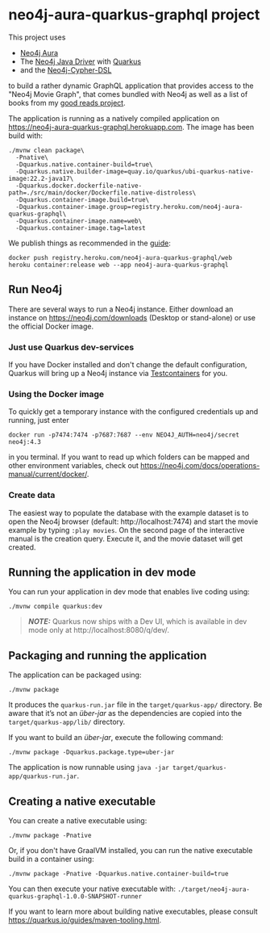 # neo4j-aura-quarkus-graphql project

This project uses 

* [Neo4j Aura](https://neo4j.com/cloud/platform/aura-graph-database/)
* The [Neo4j Java Driver](https://github.com/neo4j/neo4j-java-driver) with [Quarkus](https://quarkus.io)
* and the [Neo4j-Cypher-DSL](https://github.com/neo4j-contrib/cypher-dsl)

to build a rather dynamic GraphQL application that provides access to the "Neo4j Movie Graph", 
that comes bundled with Neo4j as well as a list of books from my [good reads project](https://github.com/michael-simons/goodreads).

The application is running as a natively compiled application on
https://neo4j-aura-quarkus-graphql.herokuapp.com. The image has been build with:

```
./mvnw clean package\
  -Pnative\
  -Dquarkus.native.container-build=true\
  -Dquarkus.native.builder-image=quay.io/quarkus/ubi-quarkus-native-image:22.2-java17\
  -Dquarkus.docker.dockerfile-native-path=./src/main/docker/Dockerfile.native-distroless\
  -Dquarkus.container-image.build=true\
  -Dquarkus.container-image.group=registry.heroku.com/neo4j-aura-quarkus-graphql\
  -Dquarkus.container-image.name=web\
  -Dquarkus.container-image.tag=latest
```

We publish things as recommended in the [guide](https://quarkus.io/guides/deploying-to-heroku):

```
docker push registry.heroku.com/neo4j-aura-quarkus-graphql/web
heroku container:release web --app neo4j-aura-quarkus-graphql
```

## Run Neo4j

There are several ways to run a Neo4j instance.
Either download an instance on https://neo4j.com/downloads (Desktop or stand-alone) or use the official Docker image.

### Just use Quarkus dev-services

If you have Docker installed and don't change the default configuration, Quarkus will bring up a Neo4j instance via [Testcontainers](https://www.testcontainers.org) for you.

### Using the Docker image

To quickly get a temporary instance with the configured credentials up and running, just enter

```
docker run -p7474:7474 -p7687:7687 --env NEO4J_AUTH=neo4j/secret neo4j:4.3
```

in you terminal. If you want to read up which folders can be mapped and other environment variables, 
check out https://neo4j.com/docs/operations-manual/current/docker/.

### Create data

The easiest way to populate the database with the example dataset is to open the Neo4j browser (default: http://localhost:7474)
and start the movie example by typing `:play movies`.
On the second page of the interactive manual is the creation query.
Execute it, and the movie dataset will get created.

## Running the application in dev mode

You can run your application in dev mode that enables live coding using:
```shell script
./mvnw compile quarkus:dev
```

> **_NOTE:_**  Quarkus now ships with a Dev UI, which is available in dev mode only at http://localhost:8080/q/dev/.

## Packaging and running the application

The application can be packaged using:
```shell script
./mvnw package
```
It produces the `quarkus-run.jar` file in the `target/quarkus-app/` directory.
Be aware that it’s not an _über-jar_ as the dependencies are copied into the `target/quarkus-app/lib/` directory.

If you want to build an _über-jar_, execute the following command:
```shell script
./mvnw package -Dquarkus.package.type=uber-jar
```

The application is now runnable using `java -jar target/quarkus-app/quarkus-run.jar`.

## Creating a native executable

You can create a native executable using: 
```shell script
./mvnw package -Pnative
```

Or, if you don't have GraalVM installed, you can run the native executable build in a container using: 
```shell script
./mvnw package -Pnative -Dquarkus.native.container-build=true
```

You can then execute your native executable with: `./target/neo4j-aura-quarkus-graphql-1.0.0-SNAPSHOT-runner`

If you want to learn more about building native executables, please consult https://quarkus.io/guides/maven-tooling.html.
